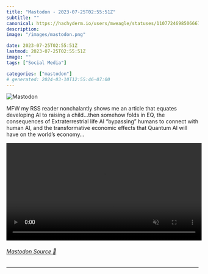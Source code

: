 ```yaml
---
title: "Mastodon - 2023-07-25T02:55:51Z"
subtitle: ""
canonical: https://hachyderm.io/users/mweagle/statuses/110772469850666737
description:
image: "/images/mastodon.png"

date: 2023-07-25T02:55:51Z
lastmod: 2023-07-25T02:55:51Z
image: ""
tags: ["Social Media"]

categories: ["mastodon"]
# generated: 2024-03-10T12:55:46-07:00
---
```

![Mastodon](/images/mastodon.png)

<p>MFW my RSS reader nonchalantly shows me an article that equates developing AI to raising a child…then somehow folds in EQ, the consequences of Extraterrestrial life AI “bypassing” humans to connect with human AI, and the transformative economic effects that Quantum AI will have on the world’s economy…</p>

<video controls autoplay muted loop width="512"><source src="2026388a15665fb6.mp4" type="video/mp4" /></video>

###### [Mastodon Source 🐘](https://hachyderm.io/@mweagle/110772469850666737)

___
